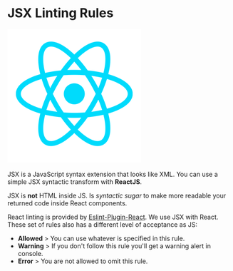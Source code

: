 # JSX Linting Rules

![](../img/react-logo.png)

JSX is a JavaScript syntax extension that looks like XML. You can use a simple JSX syntactic transform with **ReactJS**.

JSX is **not** HTML inside JS. Is *syntactic sugar* to make more readable your returned code inside React components.

React linting is provided by [Eslint-Plugin-React](https://github.com/yannickcr/eslint-plugin-react). We use JSX with React. These set of rules also has a different level of acceptance as JS:

- **Allowed** > You can use whatever is specified in this rule.
- **Warning** > If you don't follow this rule you'll get a warning alert in console.
- **Error** > You are not allowed to omit this rule.

